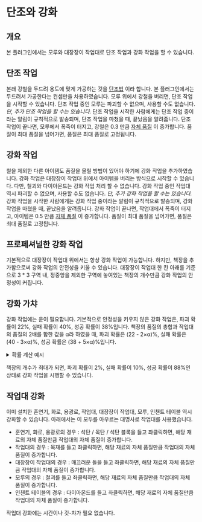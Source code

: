단조와 강화
===

개요
---
본 플러그인에서는 모루와 대장장이 작업대로 단조 작업과 강화 작업을 할 수 있습니다.

단조 작업
---
본래 강철을 두드려 용도에 맞게 가공하는 것을 [단조법](https://www.tlv.com/global/KR/steam-theory/casting-and-forging.html) 이라 합니다.
본 플러그인에서는 두드려서 가공한다는 컨셉만을 차용하였습니다.
모루 위에서 강철을 버리면, 단조 작업을 시작할 수 있습니다.
단조 작업 중인 모루는 파괴할 수 없으며, 사용할 수도 없습니다. _단, 추가 단조 작업을 할 수는 있습니다._
단조 작업을 시작한 사람에게는 단조 작업 중이라는 알림이 규칙적으로 발송되며, 단조 작업을 마쳤을 때, 끝났음을 알려줍니다.
단조 작업이 끝나면, 모루에서 폭죽이 터지고, 강철은 0.3 만큼 [자체 품질](Quality.md) 이 증가합니다.
품질이 최대 품질을 넘어가면, 품질은 최대 품질로 고정됩니다.

강화 작업
---
철을 제외한 다른 아이템도 품질을 올릴 방법이 있어야 하기에 강화 작업을 추가하였습니다.
강화 작업은 대장장이 작업대 위에서 아이템을 버리는 방식으로 시작할 수 있습니다.
다만, 철괴와 다이아몬드는 강화 작업 처리 할 수 없습니다.
강화 작업 중인 작업대 역시 파괴할 수 없으며, 사용할 수도 없습니다. _단, 추가 강화 작업을 할 수는 있습니다._
강화 작업을 시작한 사람에게는 강화 작업 중이라는 알림이 규칙적으로 발송되며, 강화 작업을 마쳤을 때, 끝났음을 알려줍니다.
강화 작업이 끝나면, 작업대에서 폭죽이 터지고, 아이템은 0.5 만큼 [자체 품질](Quality.md) 이 증가합니다.
품질이 최대 품질을 넘어가면, 품질은 최대 품질로 고정됩니다.

프로페셔널한 강화 작업
---
기본적으로 대장장이 작업대 위에서는 항상 강화 작업이 가능합니다.
하지만, 책장을 추가함으로써 강화 작업의 안전성을 키울 수 있습니다.
대장장이 작업대 한 칸 아래를 기준으로 3 * 3 구역 내, 정중앙을 제외한 구역에 놓여있는 책장의 개수만큼 강화 작업의 안정성이 커집니다.

강화 가챠
---
강화 작업에는 운이 필요합니다.
기본적으로 안정성을 키우지 않은 강화 작업은, 파괴 확률이 22%, 실패 확률이 40%, 성공 확률이 38%입니다.
책장의 품질의 총합과 작업대의 품질의 2배를 합한 값을 α라 하였을 때, 파괴 확률은 (22 - 2×α)%, 실패 확률은 (40 - 3×α)%, 성공 확률은 (38 + 5×α)%입니다.
<details>
<summary>확률 계산 예시</summary>

* 품질이 0.2, 0.5, 0.7인 책장을 사용하고, 대장장이 작업대의 품질이 0.8이라 하자.
* 계수 α = 0.2 + 0.5 + 0.7 + 0.8 × 2 = 3.0
* 따라서, 파괴 확률은 22 - 2 × 3.0 = 16, 16%이다.
* 실패 확률은 40 - 3 × 3.0 = 31, 31%이다.
* 성공 확률은 38 + 5 × 3.0 = 100 - (16 + 31) = 53, 53%이다.

</details>

책장의 개수가 최대가 되면, 파괴 확률이 2%, 실패 확률이 10%, 성공 확률이 88%인 상태로 강화 작업을 시행할 수 있습니다.

작업대 강화
---
이미 설치한 훈연기, 화로, 용광로, 작업대, 대장장이 작업대, 모루, 인챈트 테이블 역시 강화할 수 있습니다.
아래에서는 이 모두를 아우르는 대명사로 작업대를 사용했습니다.

* 훈연기, 화로, 용광로의 경우 : 석탄 / 목탄 / 석탄 블록을 들고 좌클릭하면, 해당 재료의 자체 품질만큼 작업대의 자체 품질이 증가합니다.
* 작업대의 경우 : 목재를 들고 좌클릭하면, 해당 재료의 자체 품질만큼 작업대의 자체 품질이 증가합니다.
* 대장장이 작업대의 경우 : 매끄러운 돌을 들고 좌클릭하면, 해당 재료의 자체 품질만큼 작업대의 자체 품질이 증가합니다.
* 모루의 경우 : 철괴를 들고 좌클릭하면, 해당 재료의 자체 품질만큼 작업대의 자체 품질이 증가합니다.
* 인챈트 테이블의 경우 : 다이아몬드를 들고 좌클릭하면, 해당 재료의 자체 품질만큼 작업대의 자체 품질이 증가합니다.

작업대 강화에는 시간이나 갓-챠가 필요 없습니다.